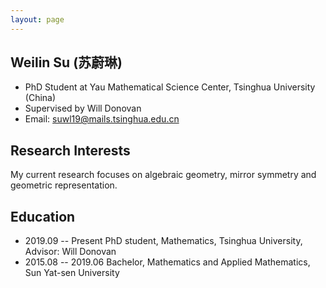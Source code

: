 ```yaml
---
layout: page
---
```


## Weilin Su (苏蔚琳)



- PhD Student at Yau Mathematical Science Center, Tsinghua University (China)
- Supervised by Will Donovan
- Email: suwl19@mails.tsinghua.edu.cn



## Research Interests

My current research focuses on algebraic geometry, mirror symmetry and geometric representation.


## Education

- 2019.09 -- Present  PhD student, Mathematics, Tsinghua University, Advisor: Will Donovan
- 2015.08 -- 2019.06  Bachelor, Mathematics and Applied Mathematics, Sun Yat-sen University
